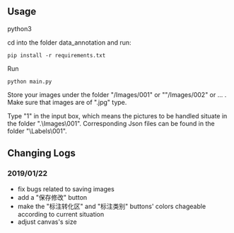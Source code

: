 ## Usage
python3

cd into the folder data_annotation and run:

    pip install -r requirements.txt

Run

    python main.py
    
Store your images under the folder "/Images/001" or ""/Images/002" or ... . Make sure that images are of ".jpg" type.


Type "1" in the input box, which means the pictures to be handled situate in the folder ".\Images\001". Corresponding Json files
can be found in the folder "\Labels\001".

## Changing Logs
### 2019/01/22

 - fix bugs related to saving images
 - add a "保存修改" button
 - make the "标注转化区" and "标注类别" buttons' colors chageable according to current situation
 - adjust canvas's size

